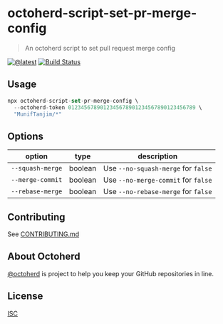 # octoherd-script-set-pr-merge-config

> An octoherd script to set pull request merge config

[![@latest](https://img.shields.io/npm/v/octoherd-script-set-pr-merge-config.svg)](https://www.npmjs.com/package/octoherd-script-set-pr-merge-config)
[![Build Status](https://github.com/MunifTanjim/octoherd-script-set-pr-merge-config/workflows/Test/badge.svg)](https://github.com/MunifTanjim/octoherd-script-set-pr-merge-config/actions?query=workflow%3ATest+branch%3Amain)

## Usage

```js
npx octoherd-script-set-pr-merge-config \
  --octoherd-token 0123456789012345678901234567890123456789 \
  "MunifTanjim/*"
```

## Options

| option           | type    | description                         |
| ---------------- | ------- | ----------------------------------- |
| `--squash-merge` | boolean | Use `--no-squash-merge` for `false` |
| `--merge-commit` | boolean | Use `--no-merge-commit` for `false` |
| `--rebase-merge` | boolean | Use `--no-rebase-merge` for `false` |

## Contributing

See [CONTRIBUTING.md](CONTRIBUTING.md)

## About Octoherd

[@octoherd](https://github.com/octoherd/) is project to help you keep your GitHub repositories in line.

## License

[ISC](LICENSE.md)
